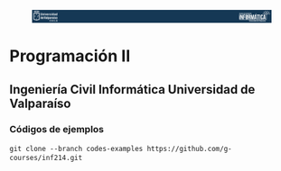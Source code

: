 <figure>
    <div align="center" width="100%">
        <img src="./docs/imgs/main/head01.png" alt=""/>        
    </div>
</figure>

# Programación II 

## Ingeniería Civil Informática Universidad de Valparaíso

### Códigos de ejemplos

```
git clone --branch codes-examples https://github.com/g-courses/inf214.git
```
